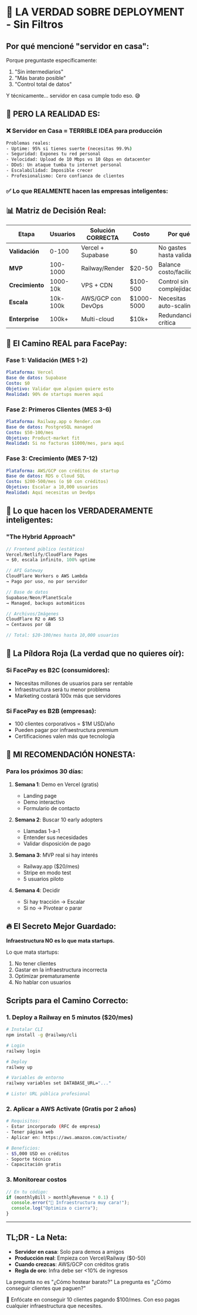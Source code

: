 # 🎯 LA VERDAD SOBRE DEPLOYMENT - Sin Filtros

## Por qué mencioné "servidor en casa":

Porque preguntaste específicamente:
1. "Sin intermediarios"
2. "Más barato posible"  
3. "Control total de datos"

Y técnicamente... servidor en casa cumple todo eso. 😅

## 🚨 PERO LA REALIDAD ES:

### ❌ Servidor en Casa = TERRIBLE IDEA para producción
```bash
Problemas reales:
- Uptime: 95% si tienes suerte (necesitas 99.9%)
- Seguridad: Expones tu red personal
- Velocidad: Upload de 10 Mbps vs 10 Gbps en datacenter
- DDoS: Un ataque tumba tu internet personal
- Escalabilidad: Imposible crecer
- Profesionalismo: Cero confianza de clientes
```

### ✅ Lo que REALMENTE hacen las empresas inteligentes:

## 📊 Matriz de Decisión Real:

| Etapa | Usuarios | Solución CORRECTA | Costo | Por qué |
|-------|----------|-------------------|-------|---------|
| **Validación** | 0-100 | Vercel + Supabase | $0 | No gastes hasta validar |
| **MVP** | 100-1000 | Railway/Render | $20-50 | Balance costo/facilidad |
| **Crecimiento** | 1000-10k | VPS + CDN | $100-500 | Control sin complejidad |
| **Escala** | 10k-100k | AWS/GCP con DevOps | $1000-5000 | Necesitas auto-scaling |
| **Enterprise** | 100k+ | Multi-cloud | $10k+ | Redundancia crítica |

## 🎯 El Camino REAL para FacePay:

### Fase 1: Validación (MES 1-2)
```yaml
Plataforma: Vercel
Base de datos: Supabase
Costo: $0
Objetivo: Validar que alguien quiere esto
Realidad: 90% de startups mueren aquí
```

### Fase 2: Primeros Clientes (MES 3-6)
```yaml
Plataforma: Railway.app o Render.com
Base de datos: PostgreSQL managed
Costo: $50-100/mes
Objetivo: Product-market fit
Realidad: Si no facturas $1000/mes, para aquí
```

### Fase 3: Crecimiento (MES 7-12)
```yaml
Plataforma: AWS/GCP con créditos de startup
Base de datos: RDS o Cloud SQL
Costo: $200-500/mes (o $0 con créditos)
Objetivo: Escalar a 10,000 usuarios
Realidad: Aquí necesitas un DevOps
```

## 🤝 Lo que hacen los VERDADERAMENTE inteligentes:

### "The Hybrid Approach"
```javascript
// Frontend público (estático)
Vercel/Netlify/CloudFlare Pages
→ $0, escala infinito, 100% uptime

// API Gateway
CloudFlare Workers o AWS Lambda
→ Pago por uso, no por servidor

// Base de datos
Supabase/Neon/PlanetScale
→ Managed, backups automáticos

// Archivos/Imágenes
CloudFlare R2 o AWS S3
→ Centavos por GB

// Total: $20-100/mes hasta 10,000 usuarios
```

## 💊 La Píldora Roja (La verdad que no quieres oír):

### Si FacePay es B2C (consumidores):
- Necesitas millones de usuarios para ser rentable
- Infraestructura será tu menor problema
- Marketing costará 100x más que servidores

### Si FacePay es B2B (empresas):
- 100 clientes corporativos = $1M USD/año
- Pueden pagar por infraestructura premium
- Certificaciones valen más que tecnología

## 🎯 MI RECOMENDACIÓN HONESTA:

### Para los próximos 30 días:

1. **Semana 1**: Demo en Vercel (gratis)
   - Landing page
   - Demo interactivo
   - Formulario de contacto

2. **Semana 2**: Buscar 10 early adopters
   - Llamadas 1-a-1
   - Entender sus necesidades
   - Validar disposición de pago

3. **Semana 3**: MVP real si hay interés
   - Railway.app ($20/mes)
   - Stripe en modo test
   - 5 usuarios piloto

4. **Semana 4**: Decidir
   - Si hay tracción → Escalar
   - Si no → Pivotear o parar

## 🔥 El Secreto Mejor Guardado:

**Infraestructura NO es lo que mata startups.**

Lo que mata startups:
1. No tener clientes
2. Gastar en la infraestructura incorrecta
3. Optimizar prematuramente
4. No hablar con usuarios

## Scripts para el Camino Correcto:

### 1. Deploy a Railway en 5 minutos ($20/mes)
```bash
# Instalar CLI
npm install -g @railway/cli

# Login
railway login

# Deploy
railway up

# Variables de entorno
railway variables set DATABASE_URL="..."

# Listo! URL pública profesional
```

### 2. Aplicar a AWS Activate (Gratis por 2 años)
```bash
# Requisitos:
- Estar incorporado (RFC de empresa)
- Tener página web
- Aplicar en: https://aws.amazon.com/activate/

# Beneficios:
- $5,000 USD en créditos
- Soporte técnico
- Capacitación gratis
```

### 3. Monitorear costos
```javascript
// En tu código:
if (monthlyBill > monthlyRevenue * 0.1) {
  console.error("🚨 Infraestructura muy cara!");
  console.log("Optimiza o cierra");
}
```

---

## TL;DR - La Neta:

- **Servidor en casa**: Solo para demos a amigos
- **Producción real**: Empieza con Vercel/Railway ($0-50)
- **Cuando crezcas**: AWS/GCP con créditos gratis
- **Regla de oro**: Infra debe ser <10% de ingresos

La pregunta no es "¿Cómo hostear barato?"
La pregunta es "¿Cómo conseguir clientes que paguen?"

🎯 Enfócate en conseguir 10 clientes pagando $100/mes.
Con eso pagas cualquier infraestructura que necesites.